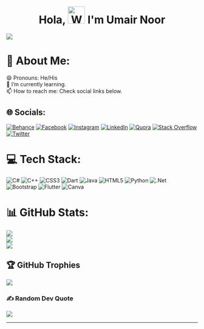 
<h1 align="center"> Hola, <img src="https://raw.githubusercontent.com/nixin72/nixin72/master/wave.gif" 
         alt="Waving hand animated gif"
         height="45"
         width="45" /> I'm Umair Noor</h1>
         
[![](https://visitcount.itsvg.in/api?id=Umairnoor2398&icon=2&color=1)](https://visitcount.itsvg.in)

# 💫 About Me:

😄 Pronouns: He/His<br>🌱 I’m currently learning.<br>📫 How to reach me: Check social links below.


## 🌐 Socials:
[![Behance](https://img.shields.io/badge/Behance-1769ff?logo=behance&logoColor=white)](https://behance.net/umairnoor1) [![Facebook](https://img.shields.io/badge/Facebook-%231877F2.svg?logo=Facebook&logoColor=white)](https://facebook.com/umair2398) [![Instagram](https://img.shields.io/badge/Instagram-%23E4405F.svg?logo=Instagram&logoColor=white)](https://instagram.com/umairnoor2398) [![LinkedIn](https://img.shields.io/badge/LinkedIn-%230077B5.svg?logo=linkedin&logoColor=white)](https://linkedin.com/in/umairnoor2398) [![Quora](https://img.shields.io/badge/Quora-%23B92B27.svg?logo=Quora&logoColor=white)](https://quora.com/profile/Umair-Noor-18) [![Stack Overflow](https://img.shields.io/badge/-Stackoverflow-FE7A16?logo=stack-overflow&logoColor=white)](https://stackoverflow.com/users/17761925/umair-noor) [![Twitter](https://img.shields.io/badge/Twitter-%231DA1F2.svg?logo=Twitter&logoColor=white)](https://twitter.com/umair_itz) 

# 💻 Tech Stack:
![C#](https://img.shields.io/badge/c%23-%23239120.svg?style=for-the-badge&logo=c-sharp&logoColor=white) ![C++](https://img.shields.io/badge/c++-%2300599C.svg?style=for-the-badge&logo=c%2B%2B&logoColor=white) ![CSS3](https://img.shields.io/badge/css3-%231572B6.svg?style=for-the-badge&logo=css3&logoColor=white) ![Dart](https://img.shields.io/badge/dart-%230175C2.svg?style=for-the-badge&logo=dart&logoColor=white) ![Java](https://img.shields.io/badge/java-%23ED8B00.svg?style=for-the-badge&logo=java&logoColor=white) ![HTML5](https://img.shields.io/badge/html5-%23E34F26.svg?style=for-the-badge&logo=html5&logoColor=white) ![Python](https://img.shields.io/badge/python-3670A0?style=for-the-badge&logo=python&logoColor=ffdd54) ![.Net](https://img.shields.io/badge/.NET-5C2D91?style=for-the-badge&logo=.net&logoColor=white) ![Bootstrap](https://img.shields.io/badge/bootstrap-%23563D7C.svg?style=for-the-badge&logo=bootstrap&logoColor=white) ![Flutter](https://img.shields.io/badge/Flutter-%2302569B.svg?style=for-the-badge&logo=Flutter&logoColor=white) ![Canva](https://img.shields.io/badge/Canva-%2300C4CC.svg?style=for-the-badge&logo=Canva&logoColor=white)
# 📊 GitHub Stats:
![](https://github-readme-stats.vercel.app/api?username=Umairnoor2398&theme=monokai&hide_border=false&include_all_commits=true&count_private=true)<br/>
![](https://github-readme-streak-stats.herokuapp.com/?user=Umairnoor2398&theme=monokai&hide_border=false)<br/>
![](https://github-readme-stats.vercel.app/api/top-langs/?username=Umairnoor2398&theme=monokai&hide_border=false&include_all_commits=true&count_private=true&layout=compact)

## 🏆 GitHub Trophies
![](https://github-profile-trophy.vercel.app/?username=Umairnoor2398&theme=discord&no-frame=false&no-bg=true&margin-w=4)

### ✍️ Random Dev Quote
![](https://quotes-github-readme.vercel.app/api?type=vetical&theme=tokyonight)

---

